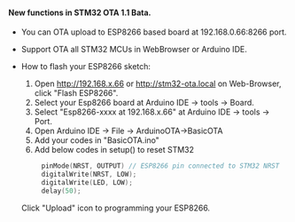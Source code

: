   
####  New functions in STM32 OTA 1.1 Bata.    
   
 * You can OTA upload to ESP8266 based board at 192.168.0.66:8266 port.     
 * Support OTA all STM32 MCUs in WebBrowser or Arduino IDE.    
 * How to flash your ESP8266 sketch:  
   1. Open http://192.168.x.66 or http://stm32-ota.local on Web-Browser, click "Flash ESP8266".
   2. Select your Esp8266 board at Arduino IDE -> tools -> Board.
   3. Select "Esp8266-xxxx at 192.168.x.66" at Arduino IDE -> tools -> Port.
   4. Open Arduino IDE -> File -> ArduinoOTA->BasicOTA
   5. Add your codes in "BasicOTA.ino"
   6. Add below codes in setup() to reset STM32
   
   ``` C++
        pinMode(NRST, OUTPUT) // ESP8266 pin connected to STM32 NRST
        digitalWrite(NRST, LOW);
        digitalWrite(LED, LOW);
        delay(50);
   ```
   
   Click "Upload" icon to programming your ESP8266.

